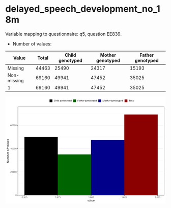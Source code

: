 # delayed_speech_development_no_18m
Variable mapping to questionnaire: q5, question EE839.
- Number of values:

| Value | Total | Child genotyped | Mother genotyped | Father genotyped |
| ----- | ----- | --------------- | ---------------- | ---------------- |
| Missing | 44463 | 25490 | 24317 | 15193 |
| Non-missing | 69160 | 49941 | 47452 | 35025 |
| 1 | 69160 | 49941 | 47452 | 35025 |



![](delayed_speech_development_no_18m_n.png)



